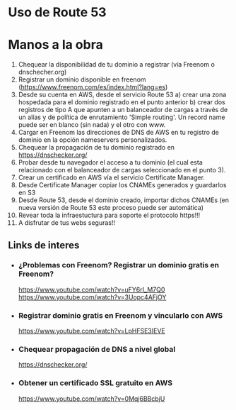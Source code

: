 # Uso de Route 53

# Manos a la obra
1) Chequear la disponibilidad de tu dominio a registrar (vía Freenom o dnschecher.org)
2) Registrar un dominio disponible en freenom (https://www.freenom.com/es/index.html?lang=es)
3) Desde su cuenta en AWS, desde el servicio Route 53
    a) crear una zona hospedada para el dominio registrado en el punto anterior
    b) crear dos registros de tipo A que apunten a un balanceador de cargas a través de un alías y de política de enrutamiento 'Simple routing'. Un record name puede ser en blanco (sin nada) y el otro con www.
4) Cargar en Freenom las direcciones de DNS de AWS en tu registro de dominio en la opción nameservers personalizados.
5) Chequear la propagación de tu dominio registrado en https://dnschecker.org/
6) Probar desde tu navegador el acceso a tu dominio (el cual esta relacionado con el balanceador de cargas seleccionado en el punto 3).
7) Crear un certificado en AWS vía el servicio Certificate Manager.
8) Desde Certificate Manager copiar los CNAMEs generados y guardarlos en S3
9) Desde Route 53, desde el dominio creado, importar dichos CNAMEs (en nueva versión de Route 53 este proceso puede ser automática)
10) Revear toda la infraestuctura para soporte el protocolo https!!!
11) A disfrutar de tus webs seguras!!


## Links de interes

- ### ¿Problemas con Freenom? Registrar un dominio gratis en Freenom?
    https://www.youtube.com/watch?v=uFY6rI_M7Q0
    https://www.youtube.com/watch?v=3Uopc4AFjOY

- ### Registrar dominio gratis en Freenom y vincularlo con AWS 
    https://www.youtube.com/watch?v=LpHFSE3IEVE

- ### Chequear propagación de DNS a nivel global
    https://dnschecker.org/

- ### Obtener un certificado SSL gratuito en AWS
    https://www.youtube.com/watch?v=0Mqj6BBcbjU    


